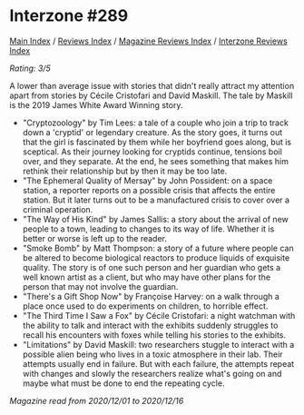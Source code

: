 # Interzone #289

[Main Index](../../../README.md) / [Reviews Index](../../README.md) / [Magazine Reviews Index](../README.md) / [Interzone Reviews Index](README.md)

*Rating: 3/5*

A lower than average issue with stories that didn't really attract my attention apart from stories by Cécile Cristofari and David Maskill. The tale by Maskill is the 2019 James White Award Winning story.

- "Cryptozoology" by Tim Lees: a tale of a couple who join a trip to track down a 'cryptid' or legendary creature. As the story goes, it turns out that the girl is fascinated by them while her boyfriend goes along, but is sceptical. As their journey looking for cryptids continue, tensions boil over, and they separate. At the end, he sees something that makes him rethink their relationship but by then it may be too late.
- "The Ephemeral Quality of Mersay" by John Possident: on a space station, a reporter reports on a possible crisis that affects the entire station. But it later turns out to be a manufactured crisis to cover over a criminal operation.
- "The Way of His Kind" by James Sallis: a story about the arrival of new people to a town, leading to changes to its way of life. Whether it is better or worse is left up to the reader.
- "Smoke Bomb" by Matt Thompson: a story of a future where people can be altered to become biological reactors to produce liquids of exquisite quality. The story is of one such person and her guardian who gets a well known artist as a client, but who may have other plans for the person that may not involve the guardian.
- "There's a Gift Shop Now" by Françoise Harvey: on a walk through a place once used to do experiments on children, to horrible effect.
- "The Third Time I Saw a Fox" by Cécile Cristofari: a night watchman with the ability to talk and interact with the exhibits suddenly struggles to recall his encounters with foxes while telling his stories to the exhibits.
- "Limitations" by David Maskill: two researchers stuggle to interact with a possible alien being who lives in a toxic atmosphere in their lab. Their attempts usually end in failure. But with each failure, the attempts repeat with changes and slowly the researchers realize what's going on and maybe what must be done to end the repeating cycle.

*Magazine read from 2020/12/01 to 2020/12/16*
